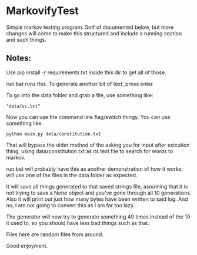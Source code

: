 # MarkovifyTest
Simple markov testing program. Sotf of documented below, but more changes will come to make this structured and include a running section and such things.

## Notes:
Use pip install -r requirements.txt inside this dir to get all of those.

run.bat runs this. To generate another bit of text, press enter.

To go into the data folder and grab a file, use something like:
```
"data/sc.txt"
```

Now you can use the command line flag/switch thingy. You can use something like:
```
python main.py data/constitution.txt
```
That will bypass the older method of the asking you for input after exicution thing, using data/constitution.txt as its text file to search for words to markov.

run.bat will probably have this as another demonstration of how it works; will use one of the files in the data folder as expected.

It will save all things generated to that saved strings file, asooming that it is not trying to save a None object and you've gone through all 10 generations. Also it will print out just how many bytes have been written to said log. And no, I am not going to convert this as I am far too lazy.

The generator will now try to generate something 40 times instead of the 10 it used to, so you should have less bad things such as that.

Files here are random files from around.

Good enjoyment.
